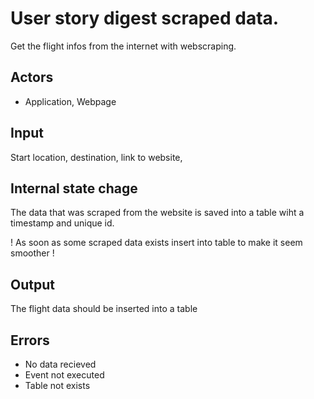 # User story digest scraped data.

Get the flight infos from the internet with webscraping.

## Actors 

+ Application, Webpage

## Input

Start location, destination, link to website, 

## Internal state chage 

The data that was scraped from the website is saved 
into a table wiht a timestamp and unique id.

! As soon as some scraped data exists insert into 
table to make it seem smoother !

## Output

The flight data should be inserted into a table 

## Errors

+ No data recieved
+ Event not executed
+ Table not exists